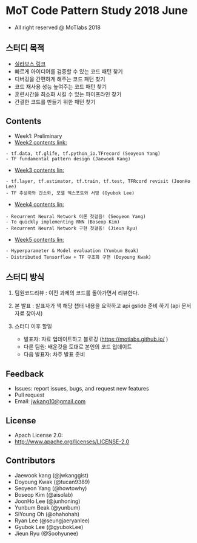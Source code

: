MoT Code Pattern Study 2018 June
==================================
- All right reserved @ MoTlabs 2018


## 스터디 목적
- [실라보스 링크](https://motlabs.github.io/2018-06-08/syllabus/)
- 빠르게 아이디어를 검증할 수 있는 코드 패턴 찾기
- 디버깅을 간편하게 해주는 코드 패턴 찾기
- 코드 재사용 성능 높여주는 코드 패턴 찾기
- 훈련시간을 최소화 시킬 수 있는 파이프라인 찾기
- 간결한 코드를 만들기 위한 패턴 찾기

## Contents 
- Week1: Preliminary 
- [Week2 contents link:](https://motlabs.github.io/2018-06-11/tfpattern-week2/)

```
- tf.data, tf.glife, tf.python_io.TFrecord (Seoyeon Yang)
- TF fundamental pattern design (Jaewook Kang)
```
- [Week3 contents lin:](https://motlabs.github.io/2018-06-19/tfpattern-week3/)

```
- tf.layer, tf.estimator, tf.train, tf.test, TFRcord revisit (JoonHo Lee)
- TF 추상화와 간소화, 모델 엑스포트와 서빙 (Gyubok Lee)
```
- [Week4 contents lin:](https://motlabs.github.io/2018-06-30/tfpattern-week4/)


```
- Recurrent Neural Network 이론 첫걸음! (Seoyeon Yang)
- To quickly implementing RNN (Boseop Kim)
- Recurrent Neural Network 구현 첫걸음! (Jieun Ryu)
```
- [Week5 contents lin:](https://motlabs.github.io/2018-06-30/tfpattern-week5/)

```
- Hyperparameter & Model evaluation (Yunbum Beak)
- Distributed Tensorflow + TF 구조화 구현 (Doyoung Kwak)
```

## 스터디 방식
1) 팀원코드리뷰 : 이전 과제의 코드를 돌아가면서 리뷰한다.
2) 본 발표 : 발표자가 책 해당 챕터 내용을 요약하고 api gslide 준비 하기 (api 문서 자료 찾아서)

3) 스터디 이후 할일 
    - 발표자: 자료 업데이트하고 블로깅 (https://motlabs.github.io/ )
    - 다른 팀원: 배운것을 토대로 본인의 코드 업데이트
    - 다음 발표자: 차주 발표 준비
    
    
## Feedback 
- Issues: report issues, bugs, and request new features
- Pull request
- Email: jwkang10@gmail.com

## License
- Apach License 2.0: 
- http://www.apache.org/licenses/LICENSE-2.0


## Contributors
- Jaewook kang (@jwkanggist)
- Doyoung Kwak (@tucan9389)
- Seoyeon Yang (@howtowhy)
- Boseop Kim   (@aisolab)
- JoonHo Lee   (@junhoning)
- Yunbum Beak  (@yunbum)
- SiYoung Oh   (@ohahohah)
- Ryan Lee     (@seungjaeryanlee)
- Gyubok Lee   (@gyubokLee)
- Jieun Ryu    (@Soohyunee)